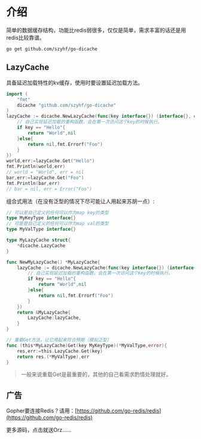 # 介绍

简单的数据缓存结构，功能比redis弱很多，仅仅是简单，需求丰富的话还是用redis比较靠谱。

```shell
go get github.com/szyhf/go-dicache
```

## LazyCache

具备延迟加载特性的kv缓存，使用时要设置延迟加载方法。

``` go
import (
    "fmt"
    dicache "github.com/szyhf/go-dicache"
)
lazyCache := dicache.NewLazyCache(func(key interface{}) (interface{}, error){
    // 自己实现延迟加载的重构函数，会在第一次访问这个key的时候执行。
    if key == "Hello"{
        return "World",nil
    }else{
        return nil,fmt.Errorf("Foo")
    }
})
world,err:=lazyCache.Get("Hello")
fmt.Println(world,err)
// world = "World", err = nil
bar,err:=lazyCache.Get("Foo")
fmt.Println(bar,err)
// bar = nil, err = Error("Foo")
```

组合式用法（在没有泛型的情况下尽可能让人用起来苏胡一点）:

```go
// 可以是自己定义的任何可以作为map key的类型
type MyKeyType interface{}
// 可是是自己定义的任何可以作为map val的类型
type MyValType interface{}

type MyLazyCache struct{
	*dicache.LazyCache
}

func NewMyLazyCache() *MyLazyCache{
	lazyCache := dicache.NewLazyCache(func(key interface{}) (interface{}, error){
    	// 自己实现延迟加载的重构函数，会在第一次访问这个key的时候执行。
    	if key == "Hello"{
        	return "World",nil
    	}else{
        	return nil,fmt.Errorf("Foo")
    	}
	})
	return &MyLazyCache{
		LazyCache:lazyCache,
	}
}

// 重载Get方法，让它用起来符合预期（模拟泛型）
func (this*MyLazyCache)Get(key MyKeyType)(*MyValType,error){
	res,err:=this.LazyCache.Get(key)
	return res.(*MyValType),err
}

```

> 一般来说重载Get是最重要的，其他的自己看需求酌情处理就好。

## 广告

Gopher要连接Redis？请用：[https://github.com/go-redis/redis](https://github.com/go-redis/redis)

更多源码，点击就送Orz……